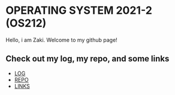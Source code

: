 # OPERATING SYSTEM 2021-2 (OS212)
Hello, i am Zaki. Welcome to my github page! 

## Check out my log, my repo, and some links
- [LOG](TXT/mylog.txt)<br>
- [REPO](https://github.com/muhammadzakiashshidiqi/os212)
- [LINKS](LINKS/)
